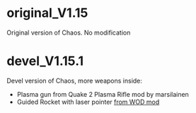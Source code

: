 # original_V1.15

Original version of Chaos. No modification

# devel_V1.15.1

Devel version of Chaos, more weapons inside:
* Plasma gun from Quake 2 Plasma Rifle mod by marsilainen
* Guided Rocket with laser pointer [from WOD mod](https://github.com/ulatekh/quake2-WOD)
